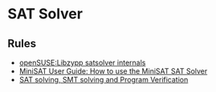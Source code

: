 # SAT Solver

## Rules
- [openSUSE:Libzypp satsolver internals](https://en.opensuse.org/openSUSE:Libzypp_satsolver_internals#Rules)
- [MiniSAT User Guide: How to use the MiniSAT SAT Solver](https://www.dwheeler.com/essays/minisat-user-guide.html)
- [SAT solving, SMT solving and Program Verification](http://www.win.tue.nl/mdseminar/pres/zantema-17-02-11.pdf)
